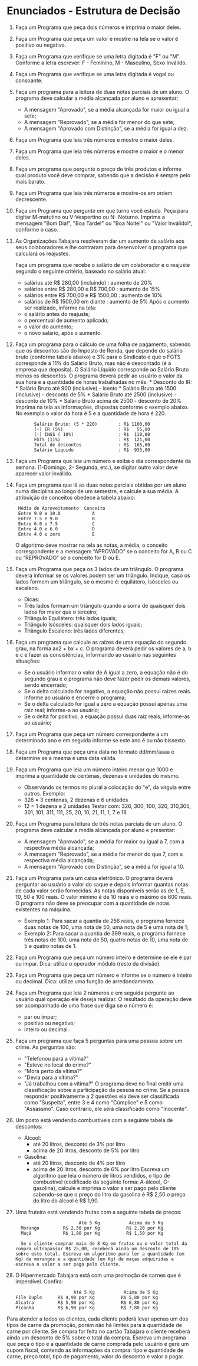 # Enunciados - Estrutura de Decisão

1.  Faça um Programa que peça dois números e imprima o maior deles.
2.  Faça um Programa que peça um valor e mostre na tela se o valor é positivo ou negativo.
3.  Faça um Programa que verifique se uma letra digitada é "F" ou "M". Conforme a letra escrever: F - Feminino, M - Masculino, Sexo Inválido.
4.  Faça um Programa que verifique se uma letra digitada é vogal ou consoante.
5.  Faça um programa para a leitura de duas notas parciais de um aluno. O programa deve calcular a média alcançada por aluno e apresentar:
    -   A mensagem "Aprovado", se a média alcançada for maior ou igual a sete;
    -   A mensagem "Reprovado", se a média for menor do que sete;
    -   A mensagem "Aprovado com Distinção", se a média for igual a dez.
6.  Faça um Programa que leia três números e mostre o maior deles.
7.  Faça um Programa que leia três números e mostre o maior e o menor deles.
8.  Faça um programa que pergunte o preço de três produtos e informe qual produto você deve comprar, sabendo que a decisão é sempre pelo mais barato.
9.  Faça um Programa que leia três números e mostre-os em ordem decrescente.
10.  Faça um Programa que pergunte em que turno você estuda. Peça para digitar M-matutino ou V-Vespertino ou N- Noturno. Imprima a mensagem "Bom Dia!", "Boa Tarde!" ou "Boa Noite!" ou "Valor Inválido!", conforme o caso.
11. As Organizações Tabajara resolveram dar um aumento de salário aos seus colaboradores e lhe contraram para desenvolver o programa que calculará os reajustes.
    
    Faça um programa que recebe o salário de um colaborador e o reajuste segundo o seguinte critério, baseado no salário atual:

    * salários até R$ 280,00 (incluindo) : aumento de 20%
    * salários entre R$ 280,00 e R$ 700,00 : aumento de 15%
    * salários entre R$ 700,00 e R$ 1500,00 : aumento de 10%
    * salários de R$ 1500,00 em diante : aumento de 5%  Após o aumento ser realizado, informe na tela:
    * o salário antes do reajuste;
    * o percentual de aumento aplicado;
    * o valor do aumento;
    * o novo salário, após o aumento.
12.  Faça um programa para o cálculo de uma folha de pagamento, sabendo que os descontos são do Imposto de Renda, que depende do salário bruto (conforme tabela abaixo) e 3% para o Sindicato e que o FGTS corresponde a 11% do Salário Bruto, mas não é descontado (é a empresa que deposita). O Salário Líquido corresponde ao Salário Bruto menos os descontos. O programa deverá pedir ao usuário o valor da sua hora e a quantidade de horas trabalhadas no mês.
    * Desconto do IR:
    * Salário Bruto até 900 (inclusive) - isento
    * Salário Bruto até 1500 (inclusive) - desconto de 5%
    * Salário Bruto até 2500 (inclusive) - desconto de 10%
    * Salário Bruto acima de 2500 - desconto de 20%  Imprima na tela as informações, dispostas conforme o exemplo abaixo. No exemplo o valor da hora é 5 e a quantidade de hora é 220.
        
                Salário Bruto: (5 * 220)        : R$ 1100,00
                (-) IR (5%)                     : R$   55,00  
                (-) INSS ( 10%)                 : R$  110,00
                FGTS (11%)                      : R$  121,00
                Total de descontos              : R$  165,00
                Salário Liquido                 : R$  935,00
        
13.  Faça um Programa que leia um número e exiba o dia correspondente da semana. (1-Domingo, 2- Segunda, etc.), se digitar outro valor deve aparecer valor inválido.
14.  Faça um programa que lê as duas notas parciais obtidas por um aluno numa disciplina ao longo de um semestre, e calcule a sua média. A atribuição de conceitos obedece à tabela abaixo:
    
          Média de Aproveitamento  Conceito
          Entre 9.0 e 10.0            A
          Entre 7.5 e 9.0             B
          Entre 6.0 e 7.5             C
          Entre 4.0 e 6.0             D
          Entre 4.0 e zero            E
        
        O algoritmo deve mostrar na tela as notas, a média, o conceito correspondente e a mensagem “APROVADO” se o conceito for A, B ou C ou “REPROVADO” se o conceito for D ou E.
        
15. Faça um Programa que peça os 3 lados de um triângulo. O programa deverá informar se os valores podem ser um triângulo. Indique, caso os lados formem um triângulo, se o mesmo é: equilátero, isósceles ou escaleno.
    -   Dicas:
    -   Três lados formam um triângulo quando a soma de quaisquer dois lados for maior que o terceiro;
    -   Triângulo Equilátero: três lados iguais;
    -   Triângulo Isósceles: quaisquer dois lados iguais;
    -   Triângulo Escaleno: três lados diferentes;
16. Faça um programa que calcule as raízes de uma equação do segundo grau, na forma ax2 + bx + c. O programa deverá pedir os valores de a, b e c e fazer as consistências, informando ao usuário nas seguintes situações:
     * Se o usuário informar o valor de A igual a zero, a equação não é do segundo grau e o programa não deve fazer pedir os demais valores, sendo encerrado;
     * Se o delta calculado for negativo, a equação não possui raizes reais. Informe ao usuário e encerre o programa;
     * Se o delta calculado for igual a zero a equação possui apenas uma raiz real; informe-a ao usuário;
     * Se o delta for positivo, a equação possui duas raiz reais; informe-as ao usuário;
17. Faça um Programa que peça um número correspondente a um determinado ano e em seguida informe se este ano é ou não bissexto.
18. Faça um Programa que peça uma data no formato dd/mm/aaaa e determine se a mesma é uma data válida.
19. Faça um Programa que leia um número inteiro menor que 1000 e imprima a quantidade de centenas, dezenas e unidades do mesmo.
    -   Observando os termos no plural a colocação do "e", da vírgula entre outros.  Exemplo:
    -   326 = 3 centenas, 2 dezenas e 6 unidades
    -   12 = 1 dezena e 2 unidades  Testar com: 326, 300, 100, 320, 310,305, 301, 101, 311, 111, 25, 20, 10, 21, 11, 1, 7 e 16
20. Faça um Programa para leitura de três notas parciais de um aluno. O programa deve calcular a média alcançada por aluno e presentar:
     * A mensagem "Aprovado", se a média for maior ou igual a 7, com a respectiva média alcançada;
     * A mensagem "Reprovado", se a média for menor do que 7, com a respectiva média alcançada;
     * A mensagem "Aprovado com Distinção", se a média for igual a 10.
21. Faça um Programa para um caixa eletrônico. O programa deverá perguntar ao usuário a valor do saque e depois informar quantas notas de cada valor serão fornecidas. As notas disponíveis serão as de 1, 5, 10, 50 e 100 reais. O valor mínimo é de 10 reais e o máximo de 600 reais. O programa não deve se preocupar com a quantidade de notas existentes na máquina.
     * Exemplo 1: Para sacar a quantia de 256 reais, o programa fornece duas notas de 100, uma nota de 50, uma nota de 5 e uma nota de 1;
     * Exemplo 2: Para sacar a quantia de 399 reais, o programa fornece três notas de 100, uma nota de 50, quatro notas de 10, uma nota de 5 e quatro notas de 1.
22. Faça um Programa que peça um número inteiro e determine se ele é par ou impar. Dica: utilize o operador módulo (resto da divisão).
23. Faça um Programa que peça um número e informe se o número é inteiro ou decimal. Dica: utilize uma função de arredondamento.
24. Faça um Programa que leia 2 números e em seguida pergunte ao usuário qual operação ele deseja realizar. O resultado da operação deve ser acompanhado de uma frase que diga se o número é:
     * par ou ímpar;
     * positivo ou negativo;
     * inteiro ou decimal.
25. Faça um programa que faça 5 perguntas para uma pessoa sobre um crime. As perguntas são:
     * "Telefonou para a vítima?"
     * "Esteve no local do crime?"
     * "Mora perto da vítima?"
     * "Devia para a vítima?"
     * "Já trabalhou com a vítima?"  O programa deve no final emitir uma classificação sobre a participação da pessoa no crime. Se a pessoa responder positivamente a 2 questões ela deve ser classificada como "Suspeita", entre 3 e 4 como "Cúmplice" e 5 como "Assassino". Caso contrário, ele será classificado como "Inocente".
26. Um posto está vendendo combustíveis com a seguinte tabela de descontos:
     * Álcool:
         * até 20 litros, desconto de 3% por litro
         * acima de 20 litros, desconto de 5% por litro
     * Gasolina:
         * até 20 litros, desconto de 4% por litro
         * acima de 20 litros, desconto de 6% por litro  Escreva um algoritmo que leia o número de litros vendidos, o tipo de combustível (codificado da seguinte forma: A-álcool, G-gasolina), calcule e imprima o valor a ser pago pelo cliente sabendo-se que o preço do litro da gasolina é R$ 2,50 o preço do litro do álcool é R$ 1,90.
27. Uma fruteira está vendendo frutas com a seguinte tabela de preços:
          
                                Até 5 Kg           Acima de 5 Kg
          Morango         R$ 2,50 por Kg          R$ 2,20 por Kg
          Maçã            R$ 1,80 por Kg          R$ 1,50 por Kg
          
          Se o cliente comprar mais de 8 Kg em frutas ou o valor total da compra ultrapassar R$ 25,00, receberá ainda um desconto de 10% sobre este total. Escreva um algoritmo para ler a quantidade (em Kg) de morangos e a quantidade (em Kg) de maças adquiridas e escreva o valor a ser pago pelo cliente.

28. O Hipermercado Tabajara está com uma promoção de carnes que é imperdível. Confira:
   
                              Até 5 Kg           Acima de 5 Kg
        File Duplo      R$ 4,90 por Kg          R$ 5,80 por Kg
        Alcatra         R$ 5,90 por Kg          R$ 6,80 por Kg
        Picanha         R$ 6,90 por Kg          R$ 7,80 por Kg
        
Para atender a todos os clientes, cada cliente poderá levar apenas um dos tipos de carne da promoção, porém não há limites para a quantidade de carne por cliente. Se compra for feita no cartão Tabajara o cliente receberá ainda um desconto de 5% sobre o total da compra. Escreva um programa que peça o tipo e a quantidade de carne comprada pelo usuário e gere um cupom fiscal, contendo as informações da compra: tipo e quantidade de carne, preço total, tipo de pagamento, valor do desconto e valor a pagar.
